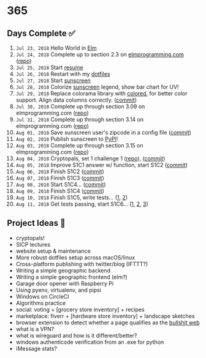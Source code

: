 # 365

## Days Complete ✅
001. `Jul 23, 2018` Hello World in [Elm](http://elm-lang.org/)
002. `Jul 24, 2018` Complete up to section 2.3 on [elmprogramming.com](https://elmprogramming.com) ([repo](https://github.com/jmillxyz/elmprogramming.com))
003. `Jul 25, 2018` Start [resume](https://gitlab.com/jmillxyz/resume)
004. `Jul 26, 2018` Restart with my [dotfiles](https://github.com/jmillxyz/dotfiles)
005. `Jul 27, 2018` Start [sunscreen](https://github.com/jmillxyz/sunscreen)
006. `Jul 28, 2018` Colorize [sunscreen](https://github.com/jmillxyz/sunscreen) legend, show bar chart for UV!
007. `Jul 29, 2018` Replace colorama library with [colored](https://pypi.org/project/colored/), for better color support.  Align data columns correctly. ([commit](https://github.com/jmillxyz/sunscreen/commit/858454c7528b1f7cf8f1b1fb138370953ed06005))
008. `Jul 30, 2018` Complete up through section 3.09 on elmprogramming.com ([repo](https://github.com/jmillxyz/elmprogramming.com))
009. `Jul 31, 2018` Complete up through section 3.14 on elmprogramming.com ([repo](https://github.com/jmillxyz/elmprogramming.com))
010. `Aug 01, 2018` Save sunscreen user's zipcode in a config file ([commit](https://github.com/jmillxyz/sunscreen/commit/db1e35cc74487e3c82313581b02d06ad3f888071))
011. `Aug 02, 2018` Publish sunscreen to [PyPI](https://pypi.org/project/sunscreen/)!
012. `Aug 03, 2018` Complete up through section 3.15 on elmprogramming.com ([repo](https://github.com/jmillxyz/elmprogramming.com))
013. `Aug 04, 2018` Cryptopals, set 1 challenge 1 ([repo](https://github.com/jmillxyz/cryptopals)), ([commit](https://github.com/jmillxyz/cryptopals/commit/289aa69db1846c85a4f5862c08a8c9053688c127))
014. `Aug 05, 2018` Improve S1C1 answer w/ function, start S1C2 ([commit](https://github.com/jmillxyz/cryptopals/commit/78341e369c8a32c670d599dc810bf8090e988a2f))
015. `Aug 06, 2018` Finish S1C2 ([commit](https://github.com/jmillxyz/cryptopals/commit/6b0616a42063659c93e197c74c5cbf2e67307a4b))
016. `Aug 07, 2018` Finish S1C3 ([commit](https://github.com/jmillxyz/cryptopals/commit/d5330b4a1db55e645c6c668e6382100374a69a1a))
017. `Aug 08, 2018` Start S1C4... ([commit](https://github.com/jmillxyz/cryptopals/commit/8baba9e177c34159ea51500716bc8ae405edf638))
018. `Aug 09, 2018` Finish S1C4 ([commit](https://github.com/jmillxyz/cryptopals/commit/10d1d285e7a9cf56a1ee24396831edbc0621e941))
019. `Aug 10, 2018` Finish S1C5, write tests... ([1](https://github.com/jmillxyz/cryptopals/commit/36ff23578ac1fe4742a5ac73c8cb0917743dc338), [2](https://github.com/jmillxyz/cryptopals/commit/b8b36be26070e8aea6056525d239673967d07f7e))
020. `Aug 11, 2018` Get tests passing, start S1C6... ([1](https://github.com/jmillxyz/cryptopals/commit/d54d494eafb97da3f5855025d0e9b548b4180cc9), [2](https://github.com/jmillxyz/cryptopals/commit/93f956b3b4a9eb96f56313642d2953add5bd5924), [3](https://github.com/jmillxyz/cryptopals/commit/15e063a458fb9ab6292594f5268af7e864f3fab2))

## Project Ideas 🤔
- cryptopals!
- SICP lectures
- website setup & maintenance
- More robust dotfiles setup across macOS/linux
- Cross-platform publishing with twitter/blog (IFTTT?)
- Writing a simple geographic backend
- Writing a simple geographic frontend (elm?)
- Garage door opener with Raspberry Pi
- Using pyenv, virtualenv, and pipsi
- Windows on CircleCI
- Algorithms practice
- social: voting + [grocery store inventory] + recipes
- marketplace: fiverr + [hardware store inventory] + landscape sketches
- browser extension to detect whether a page qualifies as the [bullshit
  web](https://pxlnv.com/blog/bullshit-web/)
- what is a VPN?
- what is wireguard and how is it different/better?
- windows authenticode verification from an .exe for python
- iMessage stats?
